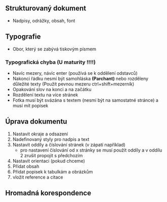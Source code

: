 ## Strukturovaný dokument
* Nadpisy, odrážky, obsah, font

## Typografie
* Obor, který se zabývá tiskovým písmem

### Typografická chyba (U maturity !!!!)
* Navíc mezery, návíc enter (používá se k oddělení odstavců)
* Nakonci řádku nesmí být samohláska **(Parchant)** nebo rozděleny důležité texty (Použít pevnou mezeru ctrl+shift+mezerník)
* Opakování slov na konci a na začátku
* Rozdělení textu na více stránek
* Fotka musí být svázána s textem (nesmí být na samostatné stránce) a musí mít popisek

## Úprava dokumentu

1. Nastavit okraje a odsazení
1. Nadefinovaný styly pro nadpis a text
1. Nastavit oddíly a číslování stránek (v zápatí například)
   - pro nastavení číslování od x stránky se musí použít oddíly a v oddílu 2 zrušit propojit s předchozím
1. Nastavit orientaci (pokud chceme)
1. Přidat obsah
1. Přidat popisek k tabulkám a obrázkům
1. vložit reference a citace

## Hromadná korespondence
